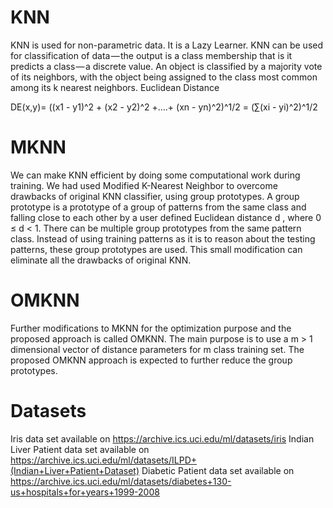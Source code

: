 # KNN
KNN is used for non-parametric data. It is a Lazy Learner. KNN can be used for classification of data — the output is a class membership that is it predicts a class — a discrete value. An object is classified by a majority vote of its neighbors, with the object being assigned to the class most common among its k nearest neighbors. 
Euclidean Distance

DE(x,y)=  ((x1 - y1)^2 + (x2 - y2)^2 +….+ (xn - yn)^2)^1/2    =     (∑(xi - yi)^2)^1/2

#  MKNN
We can make KNN efficient by doing some computational work during training. We had used Modified K-Nearest Neighbor to overcome drawbacks of original KNN classifier, using group prototypes. A group prototype is a prototype of a group of patterns from the same class and falling close to each other by a user defined Euclidean distance d , where 0 ≤ d < 1. There can be multiple group prototypes from the same pattern class. Instead of using training patterns as it is to reason about the testing patterns, these group prototypes are used. This small modification can eliminate all the drawbacks of original KNN.

# OMKNN
Further modifications to MKNN for the optimization purpose and the proposed approach is called OMKNN. The main purpose is to use a m > 1 dimensional vector of distance
parameters for m class training set. The proposed OMKNN approach is expected to further reduce the group prototypes.

# Datasets
 Iris data set available on https://archive.ics.uci.edu/ml/datasets/iris
 Indian Liver Patient data set available on
https://archive.ics.uci.edu/ml/datasets/ILPD+(Indian+Liver+Patient+Dataset)
Diabetic Patient data set available on https://archive.ics.uci.edu/ml/datasets/diabetes+130-us+hospitals+for+years+1999-2008
